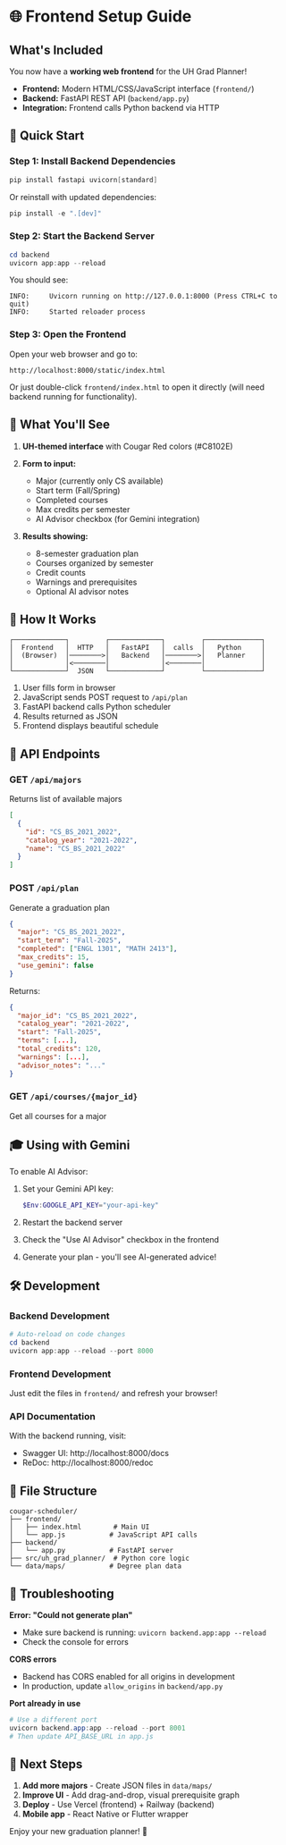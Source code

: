 # 🌐 Frontend Setup Guide

## What's Included

You now have a **working web frontend** for the UH Grad Planner!

- **Frontend:** Modern HTML/CSS/JavaScript interface (`frontend/`)
- **Backend:** FastAPI REST API (`backend/app.py`)
- **Integration:** Frontend calls Python backend via HTTP

## 🚀 Quick Start

### Step 1: Install Backend Dependencies

```powershell
pip install fastapi uvicorn[standard]
```

Or reinstall with updated dependencies:
```powershell
pip install -e ".[dev]"
```

### Step 2: Start the Backend Server

```powershell
cd backend
uvicorn app:app --reload
```

You should see:
```
INFO:     Uvicorn running on http://127.0.0.1:8000 (Press CTRL+C to quit)
INFO:     Started reloader process
```

### Step 3: Open the Frontend

Open your web browser and go to:
```
http://localhost:8000/static/index.html
```

Or just double-click `frontend/index.html` to open it directly (will need backend running for functionality).

## 🎨 What You'll See

1. **UH-themed interface** with Cougar Red colors (#C8102E)
2. **Form to input:**
   - Major (currently only CS available)
   - Start term (Fall/Spring)
   - Completed courses
   - Max credits per semester
   - AI Advisor checkbox (for Gemini integration)

3. **Results showing:**
   - 8-semester graduation plan
   - Courses organized by semester
   - Credit counts
   - Warnings and prerequisites
   - Optional AI advisor notes

## 🔧 How It Works

```
┌─────────────┐         ┌─────────────┐         ┌──────────────┐
│  Frontend   │  HTTP   │   FastAPI   │  calls  │   Python     │
│  (Browser)  │────────>│   Backend   │────────>│   Planner    │
│             │<────────│             │<────────│              │
└─────────────┘  JSON   └─────────────┘         └──────────────┘
```

1. User fills form in browser
2. JavaScript sends POST request to `/api/plan`
3. FastAPI backend calls Python scheduler
4. Results returned as JSON
5. Frontend displays beautiful schedule

## 📡 API Endpoints

### GET `/api/majors`
Returns list of available majors
```json
[
  {
    "id": "CS_BS_2021_2022",
    "catalog_year": "2021-2022",
    "name": "CS_BS_2021_2022"
  }
]
```

### POST `/api/plan`
Generate a graduation plan
```json
{
  "major": "CS_BS_2021_2022",
  "start_term": "Fall-2025",
  "completed": ["ENGL 1301", "MATH 2413"],
  "max_credits": 15,
  "use_gemini": false
}
```

Returns:
```json
{
  "major_id": "CS_BS_2021_2022",
  "catalog_year": "2021-2022",
  "start": "Fall-2025",
  "terms": [...],
  "total_credits": 120,
  "warnings": [...],
  "advisor_notes": "..." 
}
```

### GET `/api/courses/{major_id}`
Get all courses for a major

## 🎓 Using with Gemini

To enable AI Advisor:

1. Set your Gemini API key:
   ```powershell
   $Env:GOOGLE_API_KEY="your-api-key"
   ```

2. Restart the backend server

3. Check the "Use AI Advisor" checkbox in the frontend

4. Generate your plan - you'll see AI-generated advice!

## 🛠️ Development

### Backend Development
```powershell
# Auto-reload on code changes
cd backend
uvicorn app:app --reload --port 8000
```

### Frontend Development
Just edit the files in `frontend/` and refresh your browser!

### API Documentation
With the backend running, visit:
- Swagger UI: http://localhost:8000/docs
- ReDoc: http://localhost:8000/redoc

## 📁 File Structure

```
cougar-scheduler/
├── frontend/
│   ├── index.html        # Main UI
│   └── app.js           # JavaScript API calls
├── backend/
│   └── app.py           # FastAPI server
├── src/uh_grad_planner/  # Python core logic
└── data/maps/           # Degree plan data
```

## 🐛 Troubleshooting

**Error: "Could not generate plan"**
- Make sure backend is running: `uvicorn backend.app:app --reload`
- Check the console for errors

**CORS errors**
- Backend has CORS enabled for all origins in development
- In production, update `allow_origins` in `backend/app.py`

**Port already in use**
```powershell
# Use a different port
uvicorn backend.app:app --reload --port 8001
# Then update API_BASE_URL in app.js
```

## 🚀 Next Steps

1. **Add more majors** - Create JSON files in `data/maps/`
2. **Improve UI** - Add drag-and-drop, visual prerequisite graph
3. **Deploy** - Use Vercel (frontend) + Railway (backend)
4. **Mobile app** - React Native or Flutter wrapper

Enjoy your new graduation planner! 🎉
